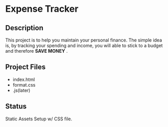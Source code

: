 # Expense Tracker

## Description

This project is to help you maintain your personal finance. The simple idea is, by tracking your spending and income, you will able to stick to a budget and therefore __SAVE MONEY__ . 

## Project Files

- index.html
- format.css
- .js(later)

## Status

Static Assets Setup w/ CSS file.

